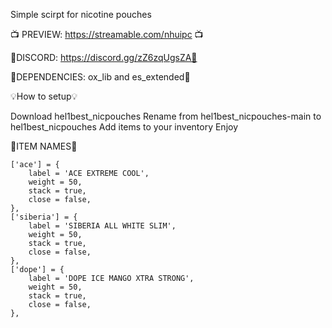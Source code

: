 Simple scirpt for nicotine pouches


📺 PREVIEW: https://streamable.com/nhuipc 📺

🌴DISCORD: https://discord.gg/zZ6zqUgsZA🌴

🌹DEPENDENCIES: ox_lib and es_extended🌹

💡How to setup💡

Download hel1best_nicpouches
Rename from hel1best_nicpouches-main to hel1best_nicpouches
Add items to your inventory
Enjoy


🔧ITEM NAMES🔧

	['ace'] = {
		label = 'ACE EXTREME COOL',
		weight = 50,
		stack = true,
		close = false,
	},
	['siberia'] = {
		label = 'SIBERIA ALL WHITE SLIM',
		weight = 50,
		stack = true,
		close = false,
	},
	['dope'] = {
		label = 'DOPE ICE MANGO XTRA STRONG',
		weight = 50,
		stack = true,
		close = false,
	},
